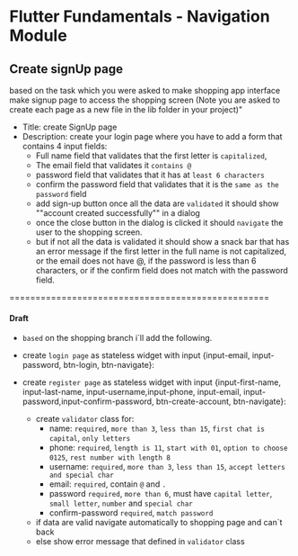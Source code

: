 # Flutter Fundamentals - Navigation Module

##  Create signUp page
based on the task which you were asked to make shopping app interface
make signup page to access the shopping screen
(Note you are asked to create each page as a new file in the lib folder in your project)"

- Title: create SignUp page
- Description: create your login page where you have to add a form that contains 4 input fields: 
  - Full name field that validates that the first letter is `capitalized`,
  - The email field that validates it `contains @`
  - password field that validates that it has at `least 6 characters`
  - confirm the password field that validates that it is the `same as the password` field
  - add sign-up button once all the data are `validated` it should show ""account created successfully""  in a dialog 
  - once the close button in the dialog is clicked it should `navigate` the user to the shopping screen.
  - but if not all the data is validated it should show a snack bar that has an error message if the first letter in the full name is not capitalized, or the email does not have @, if the password is less than 6 characters, or if the confirm field does not match with the password field.

==================================================
#### Draft
  - `based` on the shopping branch i`ll add the following. 
  - create `login page` as stateless widget with input {input-email, input-password, btn-login, btn-navigate}:
  - create `register page` as stateless widget with input {input-first-name, input-last-name, input-username,input-phone, input-email, input-password,input-confirm-password, btn-create-account, btn-navigate}:

    - create `validator` class for:
      - name: `required`, `more than 3`, `less than 15`, `first chat is capital`, `only letters`
      - phone: `required`, `length is 11`, `start with 01`, `option to choose 0125`, `rest number with length 8`
      - username: `required`, `more than 3`, `less than 15`, `accept letters and special char`
      - email: `required`, contain `@` and `.`
      - password `required`, `more than 6`, must have `capital letter`, `small letter`, `number` and `special char`
      - confirm-password `required`, `match password`
    - if data are valid navigate automatically to shopping page and can`t back 
    - else show error message that defined in `validator` class
